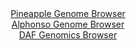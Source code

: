 <div id="Pineapple_Genome_Browser" align="center">
  <a href="https://igv.org/app/?sessionURL=blob:zZJRa9swFIX_i6BlA8eW7cSpDWF4adK5adOsIcloKUZWZFutLLmSYjcJ.e_TysZeVmgeNgZ6kC5XuuccfXvQEKmo4CACnu32bNcFFlClaOeoqhmZooooEOWIKWIBSXIiCccERHuQI6XR4vbK3Cy1rlXkOFTXnQrxQtjKt1GFdoKjVtlYVM5QMIYyIZEWUjmfJWqEQ4um05IM1bVtZvt2z1kjjRzE6lJwJZya8CJtzXvpr1JaEC4qklYbpumrgNToMRrXdo4.xat5jDFRakK2yXoQT5J46Y8WdxfB8G5x82W1CFanc1pwpDeSDL6F20T03CWZQvxYXDM8X2XT7s2JN74.X5z456ejl5pKogZu3z3rwgBCz0RD.Zq8_E.uzaJHOqfG4_Krz2ftsJg12zEsuY9f4l3lJaJ4w_nBAkzgjWEB4FL2IxdaPgysnhd0fmzdMwvC0OQjBQXR_YMFtET4ybTf74He1oYYoMjz5hUeCwi5JhJEnRDCvhuGXq_b78IwdA_WHmwk.3vhjhe3YR96secFaU6ZNjivU8VrZSPO7QbndrE7Mk0.hHm9Um2QoYqOLvnlE8vVcjx_jMUfs_SNfzP69QON0fco.ifcvUeIrbNjYRt5opwp3DfMiYtkF09IUgZXxexalufJmwEdF04uZIW06TcVc_zJW4MkRVybQkMVzSijersyOYoWRK7nG2wBFkwYDoEssg_Qgpbbgx9_4.kfHg7fAQ--">Pineapple Genome Browser</a>
</div>
<div id="Alphonso_Genome_Browser" align="center">
  <a href="https://igv.org/app/?sessionURL=blob:zZJRa9swFIX_i6BlA8eW7NiODWV4adq0SVtImyVNKebalh21tuVKitMk5L9PKxt76aB52BjoQbpc6Z5z9O1QS4VkvEYhsk3imoQgA8klX99C1ZT0GioqUZhDKamBBM2poHVKUbhDOUgF08lY31wq1cjQsphqOhXUBTelY0IFW17DWpopr6w.L0tIuADFhbS.Cmi5xYq2s6YJNI2pZzuma2WgwIKyWfJacquhdRGv9Xvxr1Jc0JpXNK5WpWJvAmKtR2vMzBy.RLPbKE2plCO6uchOotFF9M0ZTBfnXn8xvRnOpt7s.JYVNaiVoCcqm7cT.8g.a..HrD.qNuPr4fhpsfDVlvaOnNPjwWvDBJUnxCe9LvZwD.toWJ3R1__JtV7sQOdkO7w6vbQHbDa5KZN8MfEW1bDXNq8.ftc3QXsDlTxdaRJQuhR.SLDhYM9wba_zY0t6BsaBTkdwhsKHRwMpAemzbn_YIbVpNC9I0pfVGzoG4iKjAoWdAGOfBIHtdv0uDgKyN3ZoJcq_F.3ZdBL42I5s24tzVioNcxbLupEm1LXZprlZbA_N0nXhuj._zLtRCu7zHRH3MNJQ3Xj54PkPaRpID3_7QG31I5r.CXcfEWKq5FDYphcvg4zfLefR.ehljJ3kcjx_Ouf9Sbt.Nx5bmz0smpyLCpTu1xV9_MlbC4JBrXShZZIlrGRqM9Mp8jUKie1obFHKS645RKJIPmEDG8TFn3_j6ewf998B">Alphonso Genome Browser</a>
</div>


<div id="DAF_Genomics_Browser" align="center">
  <a href="https://igv.org/app/?sessionURL=blob:tZHtatswFIbvRZD.sh1bduzYEIa7NWtIl44kTqClBNU.jtXIlifJjZOQe5_wWgobZQw6kITE.XhfneeEnkFIyisUIWw5A8txkIFkwfcLUtYMZqQEiaKcMAkGEpCDgCoFFJ1QTqQiyfxGVxZK1TLq9zOSm1uoeElTaUnXIrUpeaMK0KkmtkhJjrwie2mlvNTJivQJqwteSd4naQpSmna_hmq72RN9vMY2XUvYlA1TtFPdaBPaWGblRLulVQbtX4z8B2W96Kd4vYi7.ikcJtkonk7ilXuV3H31P98lt9frxF9fLOi2IqoRMLp9TibfnmZjxo7fe3gM5bJVMc_kst0_7nrul4urtqYC5MgJnKFn._ZwiM4GYjxtNASUFsKJHM8I8NDAnme.XN2Br6cgOEXR_YOBlCDpTqffn5A61BoVkvCj6agZiIsMBIrM0LYDJwzxwAs8Owyds3FCjWAfzHKczMPAxjHGvvVISq2fU9YNUAv9GfwokL911vtfQY2f1M2xhy_b.W61Wl7Ka2c2pUph2.OH7TugDPTux3IuSqJ06NfzBQthWq.ESr1xcc8P558-">DAF Genomics Browser</a>
</div>
